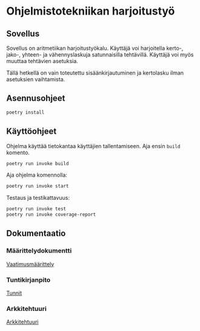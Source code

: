 # Ohjelmistotekniikan harjoitustyö
## Sovellus
Sovellus on aritmetiikan harjoitustyökalu. Käyttäjä voi harjoitella kerto-, jako-, yhteen- ja vähennyslaskuja satunnaisilla tehtävillä. Käyttäjä voi myös muuttaa tehtävien asetuksia.

Tällä hetkellä on vain toteutettu sisäänkirjautuminen ja kertolasku ilman asetuksien vaihtamista.

## Asennusohjeet

```bash
poetry install
```

## Käyttöohjeet

Ohjelma käyttää tietokantaa käyttäjien tallentamiseen. Aja ensin  `build` komento. 
```bash
poetry run invoke build
```

Aja ohjelma komennolla:
```bash
poetry run invoke start
``` 

Testaus ja testikattavuus:
```bash
poetry run invoke test
poetry run invoke coverage-report
```

## Dokumentaatio
### Määrittelydokumentti
[Vaatimusmäärittely](https://github.com/rtammisalo/ot-harjoitustyo/blob/master/dokumentaatio/vaatimusmaarittely.md)

### Tuntikirjanpito
[Tunnit](https://github.com/rtammisalo/ot-harjoitustyo/blob/master/dokumentaatio/tunnit.md)

### Arkkitehtuuri
[Arkkitehtuuri](dokumentaatio/arkkitehtuuri.md)
